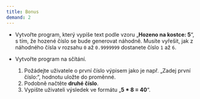```yaml
---
title: Bonus
demand: 2
---
```


- Vytvořte program, který vypíše text podle vzoru „**Hozeno na kostce: 5**“, s tím, že hozené číslo se bude generovat náhodně. Musíte vyřešit, jak z náhodného čísla v rozsahu `0` až `0.9999999` dostanete číslo `1` až `6`.

- Vytvořte program na sčítání.
  1.  Požádejte uživatele o první číslo výpisem jako je např. „Zadej první číslo:“, hodnotu uložte do proměnné.
  1.  Podobně načtěte **druhé číslo**.
  1.  Vypište uživateli výsledek ve formátu „**5 \* 8 = 40**“.
